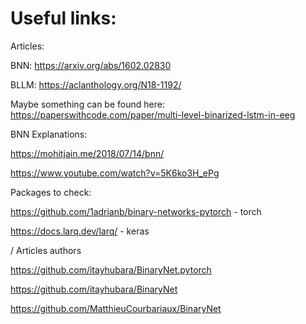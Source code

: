 # Useful links:

Articles:

BNN: https://arxiv.org/abs/1602.02830

BLLM: https://aclanthology.org/N18-1192/

Maybe something can be found here: https://paperswithcode.com/paper/multi-level-binarized-lstm-in-eeg

BNN Explanations:

https://mohitjain.me/2018/07/14/bnn/

https://www.youtube.com/watch?v=5K6ko3H_ePg

Packages to check:

https://github.com/1adrianb/binary-networks-pytorch - torch

https://docs.larq.dev/larq/ - keras

\/ Articles authors

https://github.com/itayhubara/BinaryNet.pytorch

https://github.com/itayhubara/BinaryNet

https://github.com/MatthieuCourbariaux/BinaryNet
